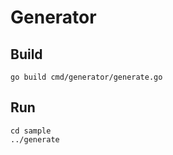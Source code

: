 # Generator

## Build

```shell
go build cmd/generator/generate.go
```

## Run

```shell
cd sample
../generate
```
